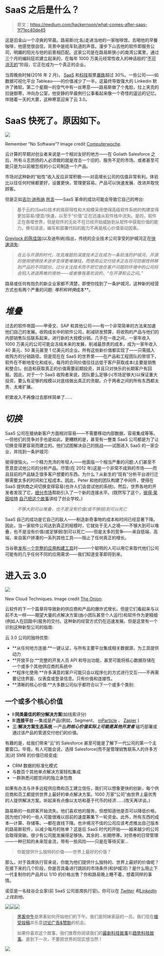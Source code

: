 # SaaS 之后是什么？

> 原文：<https://medium.com/hackernoon/what-comes-after-saas-1f71ec40de45>

这是旧金山一个凉爽的早晨。路易斯(化名)走进当地的一家咖啡馆，去喝他的早餐咖啡，他感觉很自信，背景中是缆车轨道的声音。漫步下山去他的软件即服务公司，明媚的阳光与他的前景相匹配。这家公司是在路易斯狭小的南湾公寓里，通过三个月的编码狂欢建立起来的，在每年 1000 万美元经常性收入的神话般的“[不可消灭的](https://www.saastr.com/from-initial-traction-to-initial-scale-10m-in-arr-dont-get-killed-by-your-success/)”阶段，它正在成为一个真正的企业。

当周晚些时候(2016 年 2 月)， [SaaS](https://hackernoon.com/tagged/saas) 和[科技](https://hackernoon.com/tagged/technology)股票[暴跌](https://www.quora.com/Why-did-public-SaaS-stocks-crash-on-Feb-5-2016)超过 30%。一些公司——如数据可视化平台 Tableau——的价值减少了一半。这最终导致强大的 Linkedin 默许了微软。第二个星期一的空气中有一丝寒意——路易斯做了个鬼脸，拉上夹克的拉链御寒，冲向办公室，他安静的早晨例行公事看起来像一个奇怪的遥远的记忆。伴随着一天的大雾，这种寒意迎来了云 3.0。

# SaaS 快死了。原因如下。

![](img/71add7d1969db1fb15c13195c14b4100.png)

Remember “No Software”? Image credit [Computerwoche](https://www.computerwoche.de/a/mit-no-software-zum-viertgroessten-softwarehaus,3216163).

云计算的早期对创业者来说是一个相对友好的地方——在 Goliath Salesforce 之后，所有斗志昂扬的人必须做的就是攻击一个旧的、服务不足的市场。或者甚至可能只是为以前被忽视的小公司制造一个产品。

市场对这种新的“粘性”收入反应非常积极——对高增长公司的估值非常有利。体验比以往任何时候都更好，设置更快，管理更容易。产品可以快速发展、改进并取悦顾客。

但是正如[吉尔·迪布纳](https://medium.com/u/b3aee1ebb172?source=post_page-----1f71ec40de45--------------------------------) [所言](/yankeesabralimey/systems-of-intelligence-is-this-the-vc-meta-thesis-weve-been-looking-for-c1ad79eccfc2)——SaaS 革命的成功可能会导致它自己的垮台:

> 基于云的(SaaS)技术的易获得性和大规模采用使得高级软件系统的构建变得更加容易/便宜/快速，以至于“价值”正在迅速从软件栈中流失。是的，软件正在吞噬世界，但是软件的无处不在已经开始威胁到从软件中获取价值的能力。换句话说，编写和部署代码的能力不再是核心价值驱动因素。

[Greylock 的陈佳瑞](https://medium.com/u/cbf936487bf4?source=post_page-----1f71ec40de45--------------------------------)(以及迪布纳)指出，传统的企业技术公司享受的护城河正在[快速消失](https://news.greylock.com/the-new-moats-53f61aeac2d9):

> *在云与开源的时代，攻克难题的深度技术正在成为一条较浅的护城河。开源的使用使得技术进步变得更难赚钱，而使用云交付技术正在将可防御性转移到产品的不同部分。过分关注技术而不把它放在客户问题的环境中的公司将会陷入进退两难的境地——或者像我喜欢说的，“在开源和云之间。”*

路易或任何有抱负的新企业家都不清楚，即使你找到了一条护城河，这种新的经营方式也有两个严重的问题: ***堆积*和*转换*成本**。

# *堆叠*

过去的软件帝国——甲骨文、SAP 和其他公司——有一个非常简单的方法来加速他们自己的发展。收购成长中的软件公司，削减研发预算，将收购的产品与他们的内部销售队伍联系起来，进行新的大规模分销。几乎在一夜之间，一家年收入 1000 万美元的公司可能会冻结未来的发展，削减最昂贵的成本，成为一家年收入 40 美元、50 美元甚至 1 亿美元的企业。所有这些新价值都实现了——只需插入收购方的分销路径。但是现在在 SaaS 的世界里——在产品和工程团队的带领下，软件在不断地变化和成长。每月的合同价值往往远低于客户获取成本(主要是销售和整合)。创造和获取真正的价值需要前期投资，并且只对快乐的长期客户有回报。因此，对于一个 SaaS 收购者来说，团队要么足够小(市场足够大)以保证重大投资，要么有足够的规模以对底线做出真正的贡献。介于两者之间的所有东西都太贵、太难扩展。

积累收入不再像过去那样简单了……

# *切换*

SaaS 公司在接纳新客户方面相对容易——不需要移动内部数据，容易集成等等。—但他们的竞争对手也是如此。更糟糕的是，甚至有一整类 SaaS 公司都是为了让切换变得更容易而建立的。他们试图解决自己的挑战——试图进入 SaaS 的一家企业，并找到一条护城河:

彼得很恼火。一个精力充沛的年轻人——他面临一个相当严重的问题:人们甚至不愿意尝试他公司的分析产品。尽管(在 2012 年)这是一个非常不成熟的市场——而且目前的产品缺乏很多客户想要的东西。为什么？从新生的“现有”分析平台进行迁移需要太多的时间和工程成本。因此，Peter 和他的团队构建了中间件，使得在 SaaS 提供商之间切换变得容易(也许人们会尝试他的系统)。然后，世界各地的开发者发现了它，[细分市场](http://segment.com)帮助引入了一个新的连接水平。(既然写了这个，[彼得·莱因哈特](https://medium.com/u/a84a652ddd82?source=post_page-----1f71ec40de45--------------------------------) [自己把这个故事](https://www.startupschool.org/videos/13)讲给了创业学校。)

> *不够大到可以堆叠，也不是没有价值(或不够弱)到可以死亡*

SaaS 自己的成功是它自己的敌人——制造新奇事物的成本和时间已经显著下降。因此，当一家软件公司达到真正的规模时，它就处于无人之境——不够大到可以堆叠，也不是没有价值(或足够弱)到可以死亡——但是太多的竞争——来自低端、高端，来自客户拼凑的一系列其他工具——阻止了任何真正的增长。

当谷歌[发布一个完整的应用构建工具](https://developers.google.com/appmaker/)时——一个聪明的人可以用它来取代他们公司可能有的几乎任何不同的应用需求——我们知道变革即将到来。

# 进入云 3.0

![](img/9a82d62387d2349dc28be60148ad5e9e.png)

New Cloud Techniques. Image credit [The Onion](https://www.youtube.com/watch?v=9ntPxdWAWq8).

云软件的下一个篇章将导致新的供应商和产品的爆炸式增长。但是它们看起来与以前不太一样——期望大量的点解决方案(由小团队甚至个人运行)和软件作为更精细(例如人在回路中)服务的交付。这种新的经营方式仍在迅速发展。但是这里有一个识别这种新型公司的指南:

云 3.0 公司的独特优势:

*   **从任何地方连接:**一键认证，与所有主要平台集成相关数据源，为工具提供动力
*   **开放平台:**完整的开发人员 API 和导出功能，甚至可能将核心数据存储在一个或多个其他供应商的系统中
*   **程序化使用:**许多满意的客户可能只会以程序化的方式进行交互——不再需要记住界面、仪表盘或登录信息。只有价值和连接性。
*   **清晰的核心价值:**大多数公司似乎都符合以下一个或多个类别:

## 一个或多个核心价值

*   **I:同类最佳的积分解决方案**(如线索评分)
*   **II:连接平台** —集成是产品(例如，Segment、 [mParticle](https://www.mparticle.com/) 、 [Zapier](https://zapier.com) )
*   **三:解决方案生态系统** —产品***的核心价值实际上可能是其他开发者*** 碰巧部署或通过该产品的管道交付他们的价值。

有趣的是，给我们带来“云”的 Salesforce 甚至可能是了解下一代公司的第一个主要窗口。毕竟，有人可能会说，选择 Salesforce(而不是管理销售联系人的许多方法)对 SMB 的价值已经变成:

*   CRM 数据的标准化模式
*   与数百个其他单点解决方案轻松集成
*   一群熟悉问题空间的独立承包商

如果有办法与许多远程供应商和员工建立信任，我们可以想象更快的创新，每个供应商和员工都提供世界上最好的单点解决方案。1000 万家“公司”由世界上最优秀的人提供解决方案。听起来有点像以太坊和基于代币的经济……(改天再详谈。)

路易斯的一些顾客开始流失。他们喜欢他的服务，但想知道他是否可以降低价格，因为他们中的一些人可能很难以目前的速度筹集下一轮资金。此外，所有东西的成本—计算、存储等。—都在直线下降。也许境况不佳的公司应该考虑推出自己版本的路易斯软件，以减少每月的账单？这是后 SaaS 时代的开始——越来越少的公司会取得突破。很少有公司能发展得足够快。其余的…长期停滞，对债券的日常管理——一种已知的未来现金流，带有一些风险——只是在等待买家…

> 你能提供什么独特的价值——世界上最好的价值？

那么，对于首席执行官来说，你能为他们提供什么独特的、世界上最好的价值呢？在接下来的几个阶段，你是否具备进行跳跃的市场条件(和护城河)？是什么阻止下一代复制你的产品并以 1/10 的价格出售？你和路易晚上睡不着，想着同样的事情。

诺亚是一名硅谷企业家(前 SaaS 公司首席执行官)。你可以在 [*Twitter*](http://twitter.com/njess) *和*[*LinkedIn*](https://www.linkedin.com/in/njess/)*上找到他。*

[![](img/50ef4044ecd4e250b5d50f368b775d38.png)](http://bit.ly/HackernoonFB)[![](img/979d9a46439d5aebbdcdca574e21dc81.png)](https://goo.gl/k7XYbx)[![](img/2930ba6bd2c12218fdbbf7e02c8746ff.png)](https://goo.gl/4ofytp)

> [黑客中午](http://bit.ly/Hackernoon)是黑客如何开始他们的下午。我们是阿妹家庭的一员。我们现在[接受投稿](http://bit.ly/hackernoonsubmission)并乐意[讨论广告&赞助](mailto:partners@amipublications.com)的机会。
> 
> 如果你喜欢这个故事，我们推荐你阅读我们的[最新科技故事](http://bit.ly/hackernoonlatestt)和[趋势科技故事](https://hackernoon.com/trending)。直到下一次，不要把世界的现实想当然！

![](img/be0ca55ba73a573dce11effb2ee80d56.png)